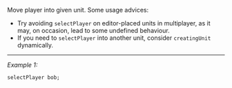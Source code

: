 Move player into given unit. Some usage advices:
* Try avoiding `selectPlayer` on editor-placed units in multiplayer, as it may, on occasion, lead to some undefined behaviour.
* If you need to `selectPlayer` into another unit, consider `creatingUnit` dynamically.


---
*Example 1:*
```sqf
selectPlayer bob;
```